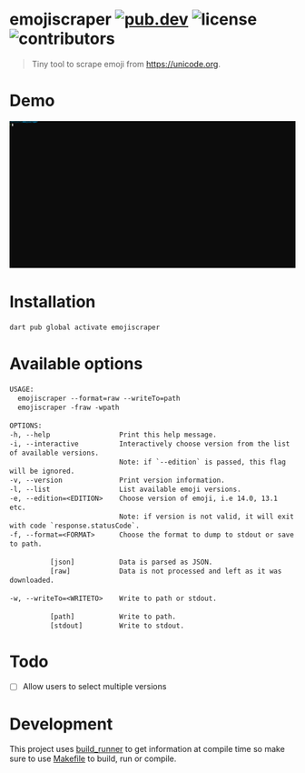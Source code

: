 # emojiscraper [![pub.dev](https://img.shields.io/pub/v/emojiscraper.svg)](https://pub.dev/packages/emojiscraper) ![license](https://img.shields.io/github/license/pjmp/emojiscraper) ![contributors](https://img.shields.io/badge/contributors-welcomed-green)

> Tiny tool to scrape emoji from https://unicode.org.

# Demo

[![A Demo](./demo.svg)](./demo.svg)

# Installation

```bash
dart pub global activate emojiscraper
```

# Available options

```
USAGE:
  emojiscraper --format=raw --writeTo=path
  emojiscraper -fraw -wpath

OPTIONS:
-h, --help                 Print this help message.
-i, --interactive          Interactively choose version from the list of available versions.
                           Note: if `--edition` is passed, this flag will be ignored.
-v, --version              Print version information.
-l, --list                 List available emoji versions.
-e, --edition=<EDITION>    Choose version of emoji, i.e 14.0, 13.1 etc.
                           Note: if version is not valid, it will exit with code `response.statusCode`.
-f, --format=<FORMAT>      Choose the format to dump to stdout or save to path.

          [json]           Data is parsed as JSON.
          [raw]            Data is not processed and left as it was downloaded.

-w, --writeTo=<WRITETO>    Write to path or stdout.

          [path]           Write to path.
          [stdout]         Write to stdout.
```

# Todo

- [ ] Allow users to select multiple versions

# Development

This project uses [build_runner](https://pub.dev/packages/build_runner) to get information at compile time so make sure to use [Makefile](./Makefile) to build, run or compile.

